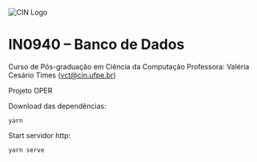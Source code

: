 ![CIN Logo](https://portal.cin.ufpe.br/wp-content/uploads/2020/07/HC.png)


# IN0940 – Banco de Dados #
Curso de Pós-graduação em Ciência da Computação
Professora: Valéria Cesário Times (vct@cin.ufpe.br)

Projeto OPER

Download das dependências:

    yarn
    
Start servidor http:

    yarn serve
